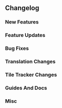[//]: # (A few things to note:)
[//]: # (1. The changelogs will be automatically added to `docs/changelogs/latest.md` by the fast-forward workflow)
[//]: # (2. You can write an overview or anything that you don't want to be included as changelog before the 'Changelog' heading)
[//]: # (3. Do not change the heading names and/or the heading levels)
[//]: # (4. Remove the unwanted changelog sections)

## Changelog

### New Features


### Feature Updates


### Bug Fixes


### Translation Changes


### Tile Tracker Changes


### Guides And Docs


### Misc


